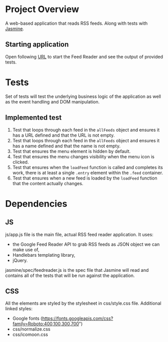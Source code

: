 # Project Overview

A web-based application that reads RSS feeds. Along with tests with [Jasmine](http://jasmine.github.io/).


## Starting application

Open following [URL](https://skozubek.github.io/FeedReader/) to start the Feed Reader and see the output of provided tests.

# Tests

Set of tests will test the underlying business logic of the application as well as the event handling and DOM manipulation.


## Implemented test

1. Test that loops through each feed in the `allFeeds` object and ensures it has a URL defined and that the URL is not empty.
2. Test that loops through each feed in the `allFeeds` object and ensures it has a name defined and that the name is not empty.
3. Test that ensures the menu element is hidden by default.
4. Test that ensures the menu changes visibility when the menu icon is clicked.
5. Test that ensures when the `loadFeed` function is called and completes its work, there is at least a single `.entry` element within the `.feed` container.
6. Test that ensures when a new feed is loaded by the `loadFeed` function that the content actually changes.

# Dependencies

## JS

js/app.js file is the main file, actual RSS feed reader application. It uses:
 * the Google Feed Reader API to grab RSS feeds as JSON object we can make use of,
 * Handlebars templating library,
 * jQuery.

jasmine/spec/feedreader.js is the spec file that Jasmine will read and contains all of the tests that will be run against the application.

## CSS

All the elements are styled by the stylesheet in css/style.css file. Additional linked styles:

* Google fonts (https://fonts.googleapis.com/css?family=Roboto:400,100,300,700")
* css/normalize.css
* css/icomoon.css
